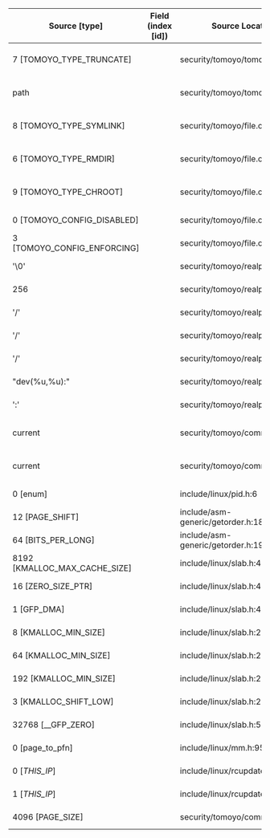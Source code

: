 | Source  [type]                | Field (index [id]) | Source Location                   | Label at Source             |
|-------------------------------|--------------------|-----------------------------------|-----------------------------|
| 7 [TOMOYO_TYPE_TRUNCATE]      |                    | security/tomoyo/tomoyo.c:162      | operation, static, mediator | 
| path                          |                    | security/tomoyo/tomoyo.c:160      | object, dynamic, input      |
| 8 [TOMOYO_TYPE_SYMLINK]       |                    | security/tomoyo/file.c:812        | operation, static, mediator |
| 6 [TOMOYO_TYPE_RMDIR]         |                    | security/tomoyo/file.c:808        | operation, static, mediator |
| 9 [TOMOYO_TYPE_CHROOT]        |                    | security/tomoyo/file.c:809        | operation, static, mediator |
| 0 [TOMOYO_CONFIG_DISABLED]    |                    | security/tomoyo/file.c:798        | all, static, mediator       |
| 3 [TOMOYO_CONFIG_ENFORCING]   |                    | security/tomoyo/file.c:800        | all, static, mediator       |
| '\0'                          |                    | security/tomoyo/realpath.c:269    | all, static, mediator       |
| 256                           |                    | security/tomoyo/realpath.c:125    | all, static, mediator       |
| '/'                           |                    | security/tomoyo/realpath.c:158    | all, static, mediator       |
| '/'                           |                    | security/tomoyo/realpath.c:127    | all, static, mediator       |
| '/'                           |                    | security/tomoyo/realpath.c:130    | all, static, mediator       |
| "dev(%u,%u):"                 |                    | security/tomoyo/realpath.c:185    | all, static, mediator       |
| ':'                           |                    | security/tomoyo/realpath.c:203    | all, static, mediator       |
| current                       |                    | security/tomoyo/common.h:1139     | subject, dynamic, external  |
| current                       |                    | security/tomoyo/common.h:1124     | subject, dynamic, external  |
| 0 [enum]                      |                    | include/linux/pid.h:6             | all, static, external       |
| 12 [PAGE_SHIFT]               |                    | include/asm-generic/getorder.h:18 | all, static, external       |
| 64 [BITS_PER_LONG]            |                    | include/asm-generic/getorder.h:19 | all, static, external       |
| 8192 [KMALLOC_MAX_CACHE_SIZE] |                    | include/linux/slab.h:415          | all, static, external       |
| 16 [ZERO_SIZE_PTR]            |                    | include/linux/slab.h:422          | all, static, external       |
| 1 [GFP_DMA]                   |                    | include/linux/slab.h:418          | all, static, external       |
| 8 [KMALLOC_MIN_SIZE]          |                    | include/linux/slab.h:252          | all, static, external       |
| 64 [KMALLOC_MIN_SIZE]         |                    | include/linux/slab.h:255          | all, static, external       |
| 192 [KMALLOC_MIN_SIZE]        |                    | include/linux/slab.h:257          | all, static, external       |
| 3 [KMALLOC_SHIFT_LOW]         |                    | include/linux/slab.h:253          | all, static, external       |
| 32768 [__GFP_ZERO]            |                    | include/linux/slab.h:578          | all, static, external       |
| 0 [page_to_pfn]               |                    | include/linux/mm.h:951            | all, static, external       |
| 0 [_THIS_IP_]                 |                    | include/linux/rcupdate.h:418      | all, static, external       |
| 1 [_THIS_IP_]                 |                    | include/linux/rcupdate.h:423      | all, static, external       |
| 4096 [PAGE_SIZE]              |                    | security/tomoyo/common.h:1306     | all, static, external       |